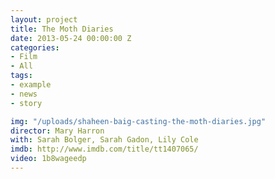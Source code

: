 ```yaml
---
layout: project
title: The Moth Diaries
date: 2013-05-24 00:00:00 Z
categories:
- Film
- All
tags:
- example
- news
- story

img: "/uploads/shaheen-baig-casting-the-moth-diaries.jpg"
director: Mary Harron
with: Sarah Bolger, Sarah Gadon, Lily Cole
imdb: http://www.imdb.com/title/tt1407065/
video: 1b8wageedp
---
```


